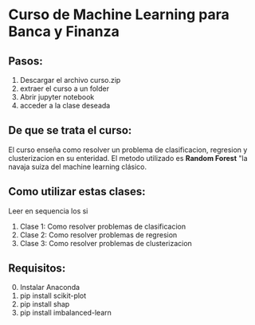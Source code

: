 
<h1>Curso de Machine Learning para Banca y Finanza</h1>

<h2>Pasos:</h2>

1. Descargar el archivo curso.zip
2. extraer el curso a un folder
3. Abrir jupyter notebook
4. acceder a la clase deseada

<h2>De que se trata el curso:</h2>
El curso enseña como resolver un problema de clasificacion, regresion y clusterizacion en su enteridad.
El metodo utilizado es <b>Random Forest</b> "la navaja suiza del machine learning clásico.


<h2>Como utilizar estas clases:</h2>

Leer en sequencia los si
1. Clase 1: Como resolver problemas de clasificacion
2. Clase 2: Como resolver problemas de regresion
3. Clase 3: Como resolver problemas de clusterizacion


<h2>Requisitos:</h2>

0. Instalar Anaconda
1. pip install scikit-plot
2. pip install shap
3. pip install imbalanced-learn
